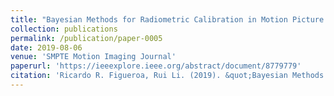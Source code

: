 ```yaml
---
title: "Bayesian Methods for Radiometric Calibration in Motion Picture Encoding Workflows"
collection: publications
permalink: /publication/paper-0005
date: 2019-08-06
venue: 'SMPTE Motion Imaging Journal'
paperurl: 'https://ieeexplore.ieee.org/abstract/document/8779779'
citation: 'Ricardo R. Figueroa, Rui Li. (2019). &quot;Bayesian Methods for Radiometric Calibration in Motion Picture Encoding Workflows.&quot; <i>SMPTE Motion Imaging Journal</i>. 128(7).'
---
```


